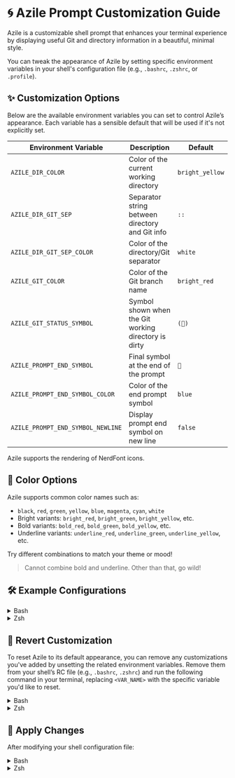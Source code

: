# 🌀 Azile Prompt Customization Guide

Azile is a customizable shell prompt that enhances your terminal experience by
displaying useful Git and directory information in a beautiful, minimal style.

You can tweak the appearance of Azile by setting specific environment variables
in your shell's configuration file (e.g., `.bashrc`, `.zshrc`, or `.profile`).

## ✨ Customization Options

Below are the available environment variables you can set to control Azile’s appearance. 
Each variable has a sensible default that will be used if it's not explicitly set.

| Environment Variable              | Description                                      | Default          |
|-----------------------------------|--------------------------------------------------|------------------|
| `AZILE_DIR_COLOR`                 | Color of the current working directory           | `bright_yellow`  |
| `AZILE_DIR_GIT_SEP`               | Separator string between directory and Git info  | `::`             |
| `AZILE_DIR_GIT_SEP_COLOR`         | Color of the directory/Git separator             | `white`          |
| `AZILE_GIT_COLOR`                 | Color of the Git branch name                     | `bright_red`     |
| `AZILE_GIT_STATUS_SYMBOL`         | Symbol shown when the Git working directory is dirty | `()`        |
| `AZILE_PROMPT_END_SYMBOL`         | Final symbol at the end of the prompt            | ``              |
| `AZILE_PROMPT_END_SYMBOL_COLOR`   | Color of the end prompt symbol                   | `blue`           |
| `AZILE_PROMPT_END_SYMBOL_NEWLINE` | Display prompt end symbol on new line            | `false`          |

Azile supports the rendering of NerdFont icons.

## 🎨 Color Options

Azile supports common color names such as:

- `black`, `red`, `green`, `yellow`, `blue`, `magenta`, `cyan`, `white`
- Bright variants: `bright_red`, `bright_green`, `bright_yellow`, etc.
- Bold variants: `bold_red`, `bold_green`, `bold_yellow`, etc.
- Underline variants: `underline_red`, `underline_green`, `underline_yellow`, etc.

Try different combinations to match your theme or mood!

> Cannot combine bold and underline. Other than that, go wild!

## 🛠️  Example Configurations

<details>
<summary>Bash</summary>

```sh
export AZILE_DIR_COLOR="bright_blue"
export AZILE_DIR_GIT_SEP=" >> "
export AZILE_DIR_GIT_SEP_COLOR="green"
export AZILE_GIT_COLOR="bright_yellow"
export AZILE_GIT_STATUS_SYMBOL="✗"
export AZILE_PROMPT_END_SYMBOL="❯"
export AZILE_PROMPT_END_SYMBOL_COLOR="bright_cyan"
```

</details>

<details>
<summary>Zsh</summary>

```sh
export AZILE_DIR_COLOR="bright_blue"
export AZILE_DIR_GIT_SEP=" >> "
export AZILE_DIR_GIT_SEP_COLOR="green"
export AZILE_GIT_COLOR="bright_yellow"
export AZILE_GIT_STATUS_SYMBOL="✗"
export AZILE_PROMPT_END_SYMBOL="❯"
export AZILE_PROMPT_END_SYMBOL_COLOR="bright_cyan"
```

</details>

## 🔄 Revert Customization

To reset Azile to its default appearance, you can remove any customizations 
you've added by unsetting the related environment variables. Remove them from
your shell’s RC file (e.g., `.bashrc`, `.zshrc`) and run the following command
in your terminal, replacing `<VAR_NAME>` with the specific variable you'd like to reset.

<details>
<summary>Bash</summary>

```sh
unset <VAR_NAME> 

# example, reset dir color to default value of bright_yellow
unset AZILE_DIR_COLOR
```
</details>

<details>
<summary>Zsh</summary>

```sh
unset <VAR_NAME> 

# example, reset dir color to default value of bright_yellow
unset AZILE_DIR_COLOR
```

</details>

## 🚀 Apply Changes

After modifying your shell configuration file:

<details>
<summary>Bash</summary>

```sh
source ~/.bashrc
```

</details>

<details>
<summary>Zsh</summary>

```sh
source ~/.zshrc
```

</details>

